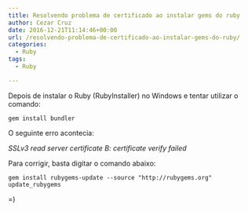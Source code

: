 ```yaml
---
title: Resolvendo problema de certificado ao instalar gems do ruby
author: Cezar Cruz
date: 2016-12-21T11:14:46+00:00
url: /resolvendo-problema-de-certificado-ao-instalar-gems-do-ruby/
categories:
  - Ruby
tags:
  - Ruby

---
```

Depois de instalar o Ruby (RubyInstaller) no Windows e tentar utilizar o comando:

`gem install bundler`

O seguinte erro acontecia:

_SSLv3 read server certificate B: certificate verify failed_

Para corrigir, basta digitar o comando abaixo:

`gem install rubygems-update --source "http://rubygems.org" update_rubygems`

=)